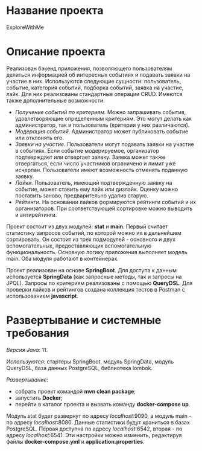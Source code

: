 # Название проекта
ExploreWithMe

# Описание проекта
Реализован бэкенд приложения, позволяющего пользователям делиться информацией об интересных событиях и подавать заявки на участие в них. Используются следующие сущности: пользователь, событие, категория событий, подборка событий, заявка на участие, лайк. Для них реализованы стандартные операции CRUD. Имеются также дополнительные возможности.
- *Получение событий по критериям.* Можно запрашивать события, удовлетворяющие определенным критериям. Это могут делать как администратор, так и пользователь (критерии у них различаются).
- *Модерация событий*. Администратор может публиковать событие или отклонять его.
- *Заявки на участие*. Пользователи могут подавать заявки на участие в событиях. Если событие модерируемое, организатор подтверждает или отвергает заявку.    Заявка может также отвергаться, если число участников ограничено и лимит уже исчерпан. Пользователи имеют возможность отменять поданную заявку.
- *Лайки*. Пользователь, имеющий подтвержденную заявку на событие, может ставить ему лайк или дизлайк. Оценку можно поставить заново, предварительно удалив старую.
- *Рейтинги*. На основании лайков формируются рейтинги событий и их организаторов. При соответствующей сортировке можно выводить и антирейтинги.

Проект состоит из двух модулей: **stat** и **main**. Первый считает статистику запросов событий, по которой можно их в дальнейшем сортировать. Он состоит из трех подмодулей - основного и двух вспомогательных, предоставляющих вспомогательную функциональность. Основную логику приложения выполняет модель main. Оба модуля работают в контейнерах.

Проект реализован на основе **SpringBoot**. Для доступа к данным используется **SpringData** (как запросные методы, так и запросы на JPQL). Запросы по критериям реализованы с помощью **QueryDSL**. Для проверки лайков и рейтингов создана коллекция тестов в Postman с использованием **javascript**.

# Развертывание и системные требования
*Версия Java*: 11. 

*Используются*: стартеры SpringBoot, модуль SpringData, модуль QueryDSL, база данных PostgreSQL, библиотека lombok. 

*Развертывание*: 
- собрать проект командой **mvn clean package**;
- запустить **Docker**; 
- перейти в каталог проекта и вызвать команду **docker-compose up**.

Модуль stat будет развернут по адресу *localhost*:9090, а модуль main - по адресу *localhost*:8080. Данные статистики будут храниться в базах PostgreSQL. Первая доступна по адресу *localhost*:6542, вторая - по адресу *localhost*:6541. Эти настройки можно изменить, редактируя файлы **docker-compose.yml** и **application.properties**. 
